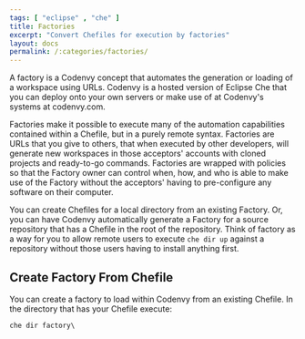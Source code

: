 ```yaml
---
tags: [ "eclipse" , "che" ]
title: Factories
excerpt: "Convert Chefiles for execution by factories"
layout: docs
permalink: /:categories/factories/
---
```

A factory is a Codenvy concept that automates the generation or loading of a workspace using URLs. Codenvy is a hosted version of Eclipse Che that you can deploy onto your own servers or make use of at Codenvy's systems at codenvy.com.

Factories make it possible to execute many of the automation capabilities contained within a Chefile, but in a purely remote syntax. Factories are URLs that you give to others, that when executed by other developers, will generate new workspaces in those acceptors' accounts with cloned projects and ready-to-go commands. Factories are wrapped with policies so that the Factory owner can control when, how, and who is able to make use of the Factory without the acceptors' having to pre-configure any software on their computer.

You can create Chefiles for a local directory from an existing Factory. Or, you can have Codenvy automatically generate a Factory for a source repository that has a Chefile in the root of the repository. Think of factory as a way for you to allow remote users to execute `che dir up` against a repository without those users having to install anything first.

## Create Factory From Chefile
You can create a factory to load within Codenvy from an existing Chefile. In the directory that has your Chefile execute:
```shell  
che dir factory\
```
